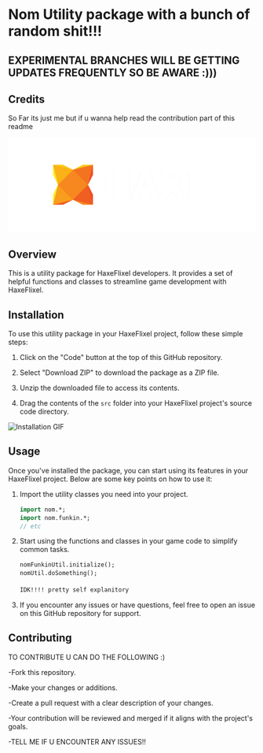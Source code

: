 # Nom Utility package with a bunch of random shit!!!


## EXPERIMENTAL BRANCHES WILL BE GETTING UPDATES FREQUENTLY SO BE AWARE :)))

## Credits

So Far its just me but if u wanna help read the contribution part of this readme

![Haxe Logo](images/haxe-logo-large.png)

## Overview


This is a utility package for HaxeFlixel developers. It provides a set of helpful functions and classes to streamline game development with HaxeFlixel.

## Installation

To use this utility package in your HaxeFlixel project, follow these simple steps:

1. Click on the "Code" button at the top of this GitHub repository.

2. Select "Download ZIP" to download the package as a ZIP file.

3. Unzip the downloaded file to access its contents.

4. Drag the contents of the `src` folder into your HaxeFlixel project's source code directory.

![Installation GIF](images/installation.gif)

## Usage

Once you've installed the package, you can start using its features in your HaxeFlixel project. Below are some key points on how to use it:

1. Import the utility classes you need into your project.

   ```haxe
   import nom.*;
   import nom.funkin.*; 
   // etc
   ```	
2. Start using the functions and classes in your game code to simplify common tasks.
   ```haxe
   nomFunkinUtil.initialize();
   nomUtil.doSomething();

   IDK!!!! pretty self explanitory
   ```	
3. If you encounter any issues or have questions, feel free to open an issue on this GitHub repository for support.

## Contributing

TO CONTRIBUTE U CAN DO THE FOLLOWING :)

-Fork this repository.

-Make your changes or additions.

-Create a pull request with a clear description of your changes.

-Your contribution will be reviewed and merged if it aligns with the project's goals.

-TELL ME IF U ENCOUNTER ANY ISSUES!!
